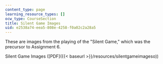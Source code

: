 ```yaml
---
content_type: page
learning_resource_types: []
ocw_type: CourseSection
title: Silent Game Images
uid: e2538a74-eea5-808e-4258-f0a02c2a28a5
---
```


These are images from the playing of the "Silent Game," which was the precursor to Assignment 6.

Silent Game Images ([PDF]({{< baseurl >}}/resources/silentgameimageso))